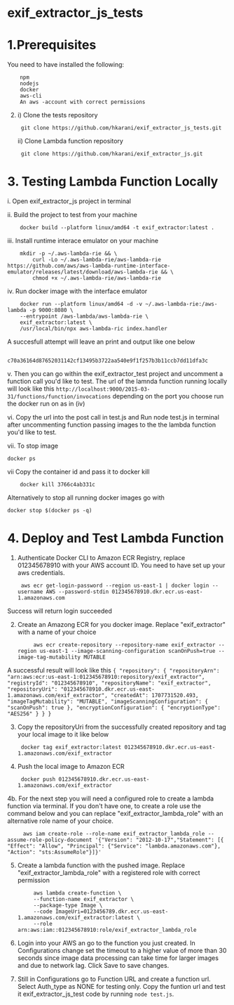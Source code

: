 # exif_extractor_js_tests

<h1>1.Prerequisites</h1>


You need to have installed the following:

		npm
		nodejs
		docker
		aws-cli 
		An aws -account with correct permissions
 
2. i) Clone the tests repository
   
		git clone https://github.com/hkarani/exif_extractor_js_tests.git

   ii) Clone Lambda function repository

		git clone https://github.com/hkarani/exif_extractor_js.git
	
	
<h1>3. Testing Lambda Function Locally</h1>

i. Open exif_extractor_js project in terminal
	
ii. Build the project to test from your machine

		docker build --platform linux/amd64 -t exif_extractor:latest . 
		
iii. Install runtime interace emulator on your machine

		mkdir -p ~/.aws-lambda-rie && \                                                             
    		curl -Lo ~/.aws-lambda-rie/aws-lambda-rie https://github.com/aws/aws-lambda-runtime-interface-emulator/releases/latest/download/aws-lambda-rie && \
    		chmod +x ~/.aws-lambda-rie/aws-lambda-rie

iv. Run docker image with the interface emulator
   
    	docker run --platform linux/amd64 -d -v ~/.aws-lambda-rie:/aws-lambda -p 9000:8080 \      
        --entrypoint /aws-lambda/aws-lambda-rie \
        exif_extractor:latest \
        /usr/local/bin/npx aws-lambda-ric index.handler
        
   A succesfull attempt will leave an print and output like one below
   
        	c70a36164d87652031142cf13495b3722aa540e9f1f257b3b11ccb7dd11dfa3c        
	
	
v. Then you can go within the exif_extractor_test project and uncomment a function call you'd like to test. The url of the lamnda function running locally will look like this
	`http://localhost:9000/2015-03-31/functions/function/invocations` depending on the port you choose run the docker run on as in (iv)
		
vi. Copy the url into the post call in test.js and Run node test.js in terminal after uncommenting function passing images to the the lambda function you'd like
		to test.
		
vii. To stop image

	docker ps
   
vii Copy the container id and pass it to docker kill

        docker kill 3766c4ab331c
		
Alternatively to stop all running docker images go with

	docker stop $(docker ps -q)

		
<h1>4. Deploy and Test Lambda Function </h1>

1. Authenticate Docker CLI to Amazon ECR Registry, replace 012345678910 with your AWS account ID. You need to have set up your aws credentials.
    
		aws ecr get-login-password --region us-east-1 | docker login --username AWS --password-stdin 012345678910.dkr.ecr.us-east-1.amazonaws.com
		
Success will return login succeeded
		
2. Create an Amazong ECR  for you docker image. Replace "exif_extractor" with a name of your choice
	
	        aws ecr create-repository --repository-name exif_extractor --region us-east-1 --image-scanning-configuration scanOnPush=true --image-tag-mutability MUTABLE
	
A successful result will look like this
    		`{
    		    "repository": {
    			"repositoryArn": "arn:aws:ecr:us-east-1:012345678910:repository/exif_extractor",
    			"registryId": "012345678910",
    			"repositoryName": "exif_extractor",
    			"repositoryUri": "012345678910.dkr.ecr.us-east-1.amazonaws.com/exif_extractor",
    			"createdAt": 1707731520.493,
    			"imageTagMutability": "MUTABLE",
    			"imageScanningConfiguration": {
    			    "scanOnPush": true
    			},
    			"encryptionConfiguration": {
    			    "encryptionType": "AES256"
    			}
    		    }
    		}`
		
3. Copy the repositoryUri from the successfully created repository and tag your local image to it like below
	
		docker tag exif_extractor:latest 012345678910.dkr.ecr.us-east-1.amazonaws.com/exif_extractor
		
4. Push the local image to Amazon ECR
    
		docker push 012345678910.dkr.ecr.us-east-1.amazonaws.com/exif_extractor
	
4b. For the next step you will need a configured role to create a lambda function via terminal. If you don't have one, to create a role use the command below and you can replace "exif_extractor_lambda_role" with an alternative role name of your choice.
	
	     aws iam create-role --role-name exif_extractor_lambda_role --assume-role-policy-document '{"Version": "2012-10-17","Statement": [{ "Effect": "Allow", "Principal": {"Service": "lambda.amazonaws.com"}, "Action": "sts:AssumeRole"}]}'
	
5. Create a lambda function with the pushed image. Replace "exif_extractor_lambda_role" with a registered role with correct permission
	
    		aws lambda create-function \
      		--function-name exif_extractor \
      		--package-type Image \
      		--code ImageUri=0123456789.dkr.ecr.us-east-1.amazonaws.com/exif_extractor:latest \
      		--role arn:aws:iam::012345678910:role/exif_extractor_lambda_role
  		
6. Login into your AWS an go to the function you just created.
In Configurations change set the timeout to a higher value of more than 30 seconds since image data processing can take time for larger images and due to network lag. Click Save to save changes.
   
8. Still in Configurations go to Function URL and create a function url. Select Auth_type as NONE for testing only.
Copy the funtion url and test it exif_extractor_js_test code by running `node test.js`.
  	
  	
	
	
	
		


